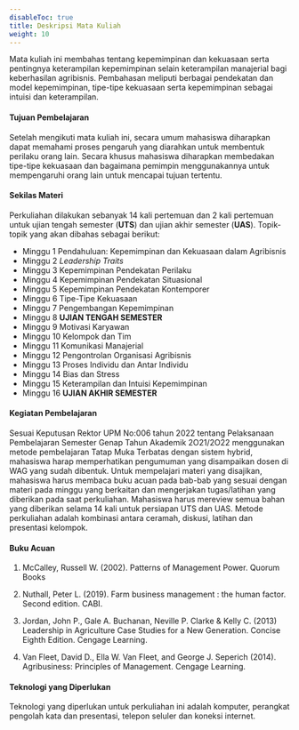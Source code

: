 ```yaml
---
disableToc: true
title: Deskripsi Mata Kuliah
weight: 10
---
```


Mata kuliah ini membahas tentang kepemimpinan dan kekuasaan serta pentingnya keterampilan kepemimpinan selain keterampilan manajerial bagi keberhasilan agribisnis. Pembahasan meliputi berbagai pendekatan dan model kepemimpinan, tipe-tipe kekuasaan serta kepemimpinan sebagai intuisi dan keterampilan.

#### Tujuan Pembelajaran

Setelah mengikuti mata kuliah ini, secara umum mahasiswa diharapkan dapat memahami proses pengaruh yang diarahkan untuk membentuk perilaku orang lain. Secara khusus mahasiswa diharapkan membedakan tipe-tipe kekuasaan dan bagaimana pemimpin menggunakannya untuk mempengaruhi orang lain untuk mencapai tujuan tertentu.

#### Sekilas Materi

Perkuliahan dilakukan sebanyak 14 kali pertemuan dan 2 kali pertemuan untuk
ujian tengah semester (**UTS**) dan ujian akhir semester (**UAS**). Topik-topik yang akan dibahas sebagai berikut:

* Minggu 1 Pendahuluan: Kepemimpinan dan Kekuasaan dalam Agribisnis
* Minggu 2 *Leadership Traits*
* Minggu 3 Kepemimpinan Pendekatan Perilaku
* Minggu 4 Kepemimpinan Pendekatan Situasional
* Minggu 5 Kepemimpinan Pendekatan Kontemporer
* Minggu 6 Tipe-Tipe Kekuasaan
* Minggu 7 Pengembangan Kepemimpinan
* Minggu 8 **UJIAN TENGAH SEMESTER**
* Minggu 9 Motivasi Karyawan
* Minggu 10 Kelompok dan Tim
* Minggu 11 Komunikasi Manajerial
* Minggu 12 Pengontrolan Organisasi Agribisnis 
* Minggu 13 Proses Individu dan Antar Individu
* Minggu 14 Bias dan Stress
* Minggu 15 Keterampilan dan Intuisi Kepemimpinan
* Minggu 16 **UJIAN AKHIR SEMESTER**

#### Kegiatan Pembelajaran

Sesuai Keputusan Rektor UPM No:006 tahun 2022 tentang Pelaksanaan Pembelajaran Semester Genap Tahun Akademik 2O21/2O22 menggunakan metode pembelajaran Tatap Muka Terbatas dengan sistem hybrid, mahasiswa harap memperhatikan pengumuman yang disampaikan dosen di WAG yang sudah dibentuk. Untuk mempelajari materi yang disajikan, mahasiswa harus membaca buku acuan pada bab-bab yang sesuai dengan materi pada minggu yang berkaitan dan mengerjakan tugas/latihan yang diberikan pada saat perkuliahan. Mahasiswa harus mereview semua bahan yang diberikan selama 14 kali untuk persiapan UTS dan UAS. Metode perkuliahan adalah kombinasi antara ceramah, diskusi, latihan dan presentasi kelompok. 


#### Buku Acuan

1. McCalley, Russell W. (2002). Patterns of Management Power. Quorum Books

2. Nuthall, Peter L. (2019). Farm business management : the human factor. Second edition. CABI.

3. Jordan, John P., Gale A. Buchanan, Neville P. Clarke & Kelly C. (2013) Leadership in Agriculture Case Studies for a New Generation. Concise Eighth Edition. Cengage Learning.

4. Van Fleet, David D., Ella W. Van Fleet, and George J. Seperich (2014). Agribusiness: Principles of Management. Cengage Learning.


#### Teknologi yang Diperlukan

Teknologi yang diperlukan untuk perkuliahan ini adalah komputer, perangkat pengolah kata dan presentasi, telepon seluler dan koneksi internet. 
